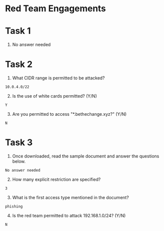 # Red Team Engagements
# Task 1
1. No answer needed

# Task 2
1. What CIDR range is permitted to be attacked?

`10.0.4.0/22`

2. Is the use of white cards permitted? (Y/N)

`Y`

3. Are you permitted to access "*.bethechange.xyz?" (Y/N)

`N`

# Task 3
1. Once downloaded, read the sample document and answer the questions below.

`No answer needed`

2. How many explicit restriction are specified?

`3`

3. What is the first access type mentioned in the document?

`phishing`

4. Is the red team permitted to attack 192.168.1.0/24? (Y/N)

`N`
